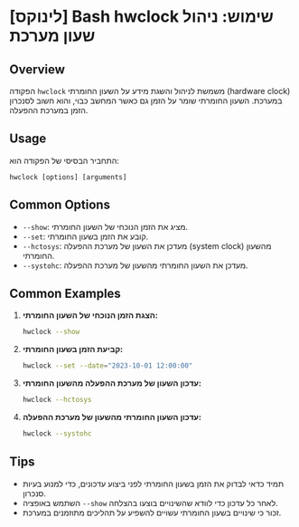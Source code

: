 # [לינוקס] Bash hwclock שימוש: ניהול שעון מערכת

## Overview
הפקודה `hwclock` משמשת לניהול והשגת מידע על השעון החומרתי (hardware clock) במערכת. השעון החומרתי שומר על הזמן גם כאשר המחשב כבוי, והוא חשוב לסנכרון הזמן במערכת ההפעלה.

## Usage
התחביר הבסיסי של הפקודה הוא:

```
hwclock [options] [arguments]
```

## Common Options
- `--show`: מציג את הזמן הנוכחי של השעון החומרתי.
- `--set`: קובע את הזמן בשעון החומרתי.
- `--hctosys`: מעדכן את השעון של מערכת ההפעלה (system clock) מהשעון החומרתי.
- `--systohc`: מעדכן את השעון החומרתי מהשעון של מערכת ההפעלה.

## Common Examples
1. **הצגת הזמן הנוכחי של השעון החומרתי:**
   ```bash
   hwclock --show
   ```

2. **קביעת הזמן בשעון החומרתי:**
   ```bash
   hwclock --set --date="2023-10-01 12:00:00"
   ```

3. **עדכון השעון של מערכת ההפעלה מהשעון החומרתי:**
   ```bash
   hwclock --hctosys
   ```

4. **עדכון השעון החומרתי מהשעון של מערכת ההפעלה:**
   ```bash
   hwclock --systohc
   ```

## Tips
- תמיד כדאי לבדוק את הזמן בשעון החומרתי לפני ביצוע עדכונים, כדי למנוע בעיות סנכרון.
- השתמש באופציה `--show` לאחר כל עדכון כדי לוודא שהשינויים בוצעו בהצלחה.
- זכור כי שינויים בשעון החומרתי עשויים להשפיע על תהליכים מתוזמנים במערכת.